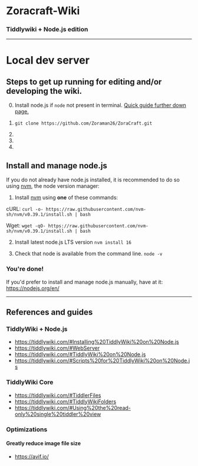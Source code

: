 # Zoracraft-Wiki
### Tiddlywiki + Node.js edition

-----
# Local dev server

## Steps to get up running for editing and/or developing the wiki.

0. Install node.js if `node` not present in terminal. [Quick guide further down page.](#install-and-manage-node-js)

1. `git clone https://github.com/Zoraman26/ZoraCraft.git`

2.

3.

4.



## Install and manage node.js 

If you do not already have node.js installed, it is recommended to do so using [nvm](https://github.com/nvm-sh/nvm#intro), the node version manager: 

1. Install [nvm](https://github.com/nvm-sh/nvm#install--update-script) using **one** of these commands:

cURL: `curl -o- https://raw.githubusercontent.com/nvm-sh/nvm/v0.39.1/install.sh | bash`

Wget: `wget -qO- https://raw.githubusercontent.com/nvm-sh/nvm/v0.39.1/install.sh | bash`

2. Install latest node.js LTS version `nvm install 16`

3. Check that node is available from the command line. `node -v`

### You're done!

If you'd prefer to install and manage node.js manually, have at it: https://nodejs.org/en/



-----

## References and guides

### TiddlyWiki + Node.js
* https://tiddlywiki.com/#Installing%20TiddlyWiki%20on%20Node.js
* https://tiddlywiki.com/#WebServer
* https://tiddlywiki.com/#TiddlyWiki%20on%20Node.js
* https://tiddlywiki.com/#Scripts%20for%20TiddlyWiki%20on%20Node.js


### TiddlyWiki Core
* https://tiddlywiki.com/#TiddlerFiles
* https://tiddlywiki.com/#TiddlyWikiFolders
* https://tiddlywiki.com/#Using%20the%20read-only%20single%20tiddler%20view

### Optimizations
####   Greatly reduce image file size
* https://avif.io/
